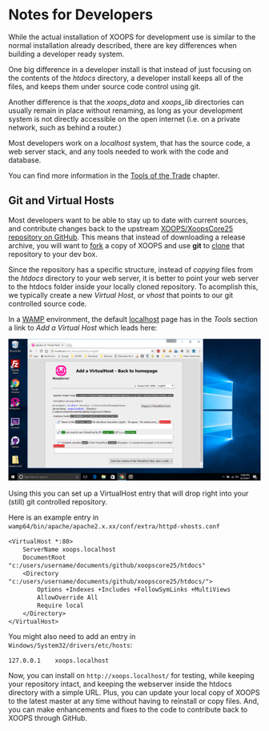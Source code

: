 # Notes for Developers

While the actual installation of XOOPS for development use is similar to the normal installation already described, there are key differences when building a developer ready system.

One big difference in a developer install is that instead of just focusing on the contents of the _htdocs_ directory, a developer install keeps all of the files, and keeps them under source code control using git.

Another difference is that the _xoops\_data_ and _xoops\_lib_ directories can usually remain in place without renaming, as long as your development system is not directly accessible on the open internet \(i.e. on a private network, such as behind a router.\)

Most developers work on a _localhost_ system, that has the source code, a web server stack, and any tools needed to work with the code and database.

You can find more information in the [Tools of the Trade](../tools/tools.md) chapter.

## Git and Virtual Hosts

Most developers want to be able to stay up to date with current sources, and contribute changes back to the upstream [XOOPS/XoopsCore25 repository on GitHub](https://github.com/XOOPS/XoopsCore25). This means that instead of downloading a release archive, you will want to [fork](https://help.github.com/articles/fork-a-repo/) a copy of XOOPS and use **git** to [clone](https://help.github.com/categories/bootcamp/) that repository to your dev box.

Since the repository has a specific structure, instead of _copying_ files from the _htdocs_ directory to your web server, it is better to point your web server to the htdocs folder inside your locally cloned repository. To acomplish this, we typically create a new _Virtual Host_, or _vhost_ that points to our git controlled source code.

In a [WAMP](http://www.wampserver.com/) environment, the default [localhost](http://localhost/) page has in the _Tools_ section a link to _Add a Virtual Host_ which leads here:

![WAMP Add Virtual Host](../.gitbook/assets/wamp-vhost-03.png)

Using this you can set up a VirtualHost entry that will drop right into your \(still\) git controlled repository.

Here is an example entry in `wamp64/bin/apache/apache2.x.xx/conf/extra/httpd-vhosts.conf`

```text
<VirtualHost *:80>
    ServerName xoops.localhost
    DocumentRoot "c:/users/username/documents/github/xoopscore25/htdocs"
    <Directory  "c:/users/username/documents/github/xoopscore25/htdocs/">
        Options +Indexes +Includes +FollowSymLinks +MultiViews
        AllowOverride All
        Require local
    </Directory>
</VirtualHost>
```

You might also need to add an entry in `Windows/System32/drivers/etc/hosts`:

```text
127.0.0.1    xoops.localhost
```

Now, you can install on `http://xoops.localhost/` for testing, while keeping your repository intact, and keeping the webserver inside the htdocs directory with a simple URL. Plus, you can update your local copy of XOOPS to the latest master at any time without having to reinstall or copy files. And, you can make enhancements and fixes to the code to contribute back to XOOPS through GitHub.

